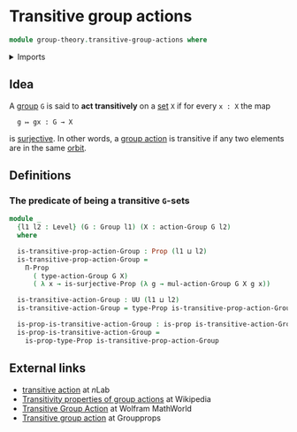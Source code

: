 # Transitive group actions

```agda
module group-theory.transitive-group-actions where
```

<details><summary>Imports</summary>

```agda
open import foundation.existential-quantification
open import foundation.identity-types
open import foundation.propositions
open import foundation.surjective-maps
open import foundation.universe-levels

open import group-theory.group-actions
open import group-theory.groups
```

</details>

## Idea

A [group](group-theory.groups.md) `G` is said to **act transitively** on a
[set](foundation-core.sets.md) `X` if for every `x : X` the map

```text
  g ↦ gx : G → X
```

is [surjective](foundation.surjective-maps.md). In other words, a
[group action](group-theory.group-actions.md) is transitive if any two elements
are in the same [orbit](group-theory.orbits-group-actions.md).

## Definitions

### The predicate of being a transitive `G`-sets

```agda
module _
  {l1 l2 : Level} (G : Group l1) (X : action-Group G l2)
  where

  is-transitive-prop-action-Group : Prop (l1 ⊔ l2)
  is-transitive-prop-action-Group =
    Π-Prop
      ( type-action-Group G X)
      ( λ x → is-surjective-Prop (λ g → mul-action-Group G X g x))

  is-transitive-action-Group : UU (l1 ⊔ l2)
  is-transitive-action-Group = type-Prop is-transitive-prop-action-Group

  is-prop-is-transitive-action-Group : is-prop is-transitive-action-Group
  is-prop-is-transitive-action-Group =
    is-prop-type-Prop is-transitive-prop-action-Group
```

## External links

- [transitive action](https://ncatlab.org/nlab/show/transitive+action) at $n$Lab
- [Transitivity properties of group actions](https://en.wikipedia.org/wiki/Group_action#Transitivity_properties)
  at Wikipedia
- [Transitive Group Action](https://mathworld.wolfram.com/TransitiveGroupAction.html)
  at Wolfram MathWorld
- [Transitive group action](https://groupprops.subwiki.org/wiki/Transitive_group_action)
  at Groupprops
